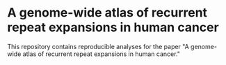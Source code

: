 # A genome-wide atlas of recurrent repeat expansions in human cancer

This repository contains reproducible analyses for the paper "A genome-wide atlas of recurrent repeat expansions in human cancer."
